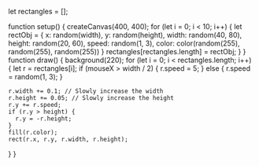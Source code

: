 let rectangles = [];

function setup() {
  createCanvas(400, 400);
for (let i = 0; i < 10; i++) {
    let rectObj = {
      x: random(width), 
      y: random(height), 
      width: random(40, 80), 
      height: random(20, 60),
      speed: random(1, 3),
      color: color(random(255), random(255), random(255))
}
       rectangles[rectangles.length] = rectObj;
  }
}
  function draw() {
    background(220);
    for (let i = 0; i < rectangles.length; i++) {
        let r = rectangles[i];
        if (mouseX > width / 2) {
          r.speed = 5; 
        } else {
          r.speed = random(1, 3); 
        }
   
    r.width += 0.1; // Slowly increase the width
    r.height += 0.05; // Slowly increase the height
    r.y += r.speed;
    if (r.y > height) {
      r.y = -r.height;
    }
    fill(r.color);
    rect(r.x, r.y, r.width, r.height);
  }
}

